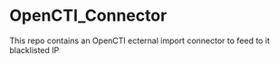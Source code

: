 # OpenCTI_Connector
This repo contains an OpenCTI ecternal import connector to feed to it blacklisted IP 
